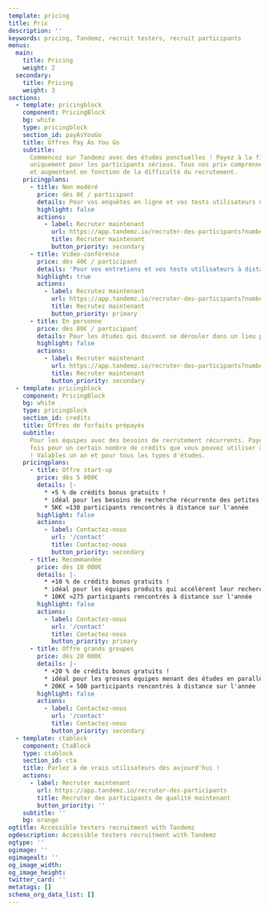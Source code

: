 ```yaml
---
template: pricing
title: Prix
description: ''
keywords: pricing, Tandemz, recruit testers, recruit participants
menus:
  main:
    title: Pricing
    weight: 2
  secondary:
    title: Pricing
    weight: 3
sections:
  - template: pricingblock
    component: PricingBlock
    bg: white
    type: pricingblock
    section_id: payAsYouGo
    title: Offres Pay As You Go
    subtitle:
      Commencez sur Tandemz avec des études ponctuelles ! Payez à la fin et
      uniquement pour les participants sérieux. Tous nos prix comprennent les contreparties,
      et augmentent en fonction de la difficulté du recrutement.
    pricingplans:
      - title: Non modéré
        price: dès 8€ / participant
        details: Pour vos enquêtes en ligne et vos tests utilisateurs non modérés
        highlight: false
        actions:
          - label: Recruter maintenant
            url: https://app.tandemz.io/recruter-des-participants?numberOfParticipantRequired=10&type=FIRST_CLICK_FIVE_SECONDS
            title: Recruter maintenant
            button_priority: secondary
      - title: Video-conférence
        price: dès 40€ / participant
        details: 'Pour vos entretiens et vos tests utilisateurs à distance '
        highlight: true
        actions:
          - label: Recrutez maintenant
            url: https://app.tandemz.io/recruter-des-participants?numberOfParticipantRequired=6&type=ONLINE_MEETING
            title: Recrutez maintenant
            button_priority: primary
      - title: En personne
        price: dès 80€ / participant
        details: Pour les études qui doivent se dérouler dans un lieu précis
        highlight: false
        actions:
          - label: Recruter maintenant
            url: https://app.tandemz.io/recruter-des-participants?numberOfParticipantRequired=6&type=PHYSICAL
            title: Recruter maintenant
            button_priority: secondary
  - template: pricingblock
    component: PricingBlock
    bg: white
    type: pricingblock
    section_id: credits
    title: Offres de forfaits prépayés
    subtitle:
      Pour les équipes avec des besoins de recrutement récurrents. Payez une
      fois pour un certain nombre de crédits que vous pouvez utiliser à votre guise
      ! Valables un an et pour tous les types d'études.
    pricingplans:
      - title: Offre start-up
        price: dès 5 000€
        details: |-
          * +5 % de crédits bonus gratuits !
          * idéal pour les besoins de recherche récurrente des petites équipes
          * 5K€ ≃130 participants rencontrés à distance sur l'année
        highlight: false
        actions:
          - label: Contactez-nous
            url: '/contact'
            title: Contactez-nous
            button_priority: secondary
      - title: Recommandée
        price: dès 10 000€
        details: |-
          * +10 % de crédits bonus gratuits !
          * idéal pour les équipes produits qui accélèrent leur recherche utilisateur
          * 10K€ ≃275 participants rencontrés à distance sur l'année
        highlight: false
        actions:
          - label: Contactez-nous
            url: '/contact'
            title: Contactez-nous
            button_priority: primary
      - title: Offre grands groupes
        price: dès 20 000€
        details: |-
          * +20 % de crédits bonus gratuits !
          * idéal pour les grosses équipes menant des études en parallèle
          * 20K€ ≃ 500 participants rencontrés à distance sur l'année
        highlight: false
        actions:
          - label: Contactez-nous
            url: '/contact'
            title: Contactez-nous
            button_priority: secondary
  - template: ctablock
    component: CtaBlock
    type: ctablock
    section_id: cta
    title: Parlez à de vrais utilisateurs dès aujourd'hui !
    actions:
      - label: Recruter maintenant
        url: https://app.tandemz.io/recruter-des-participants
        title: Recruter des participants de qualité maintenant
        button_priority: ''
    subtitle: ''
    bg: orange
ogtitle: Accessible testers recruitment with Tandemz
ogdescription: Accessible testers recruitment with Tandemz
ogtype: ''
ogimage: ''
ogimagealt: ''
og_image_width:
og_image_height:
twitter_card: ''
metatags: []
schema_org_data_list: []
---
```

